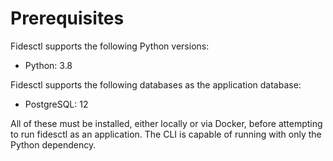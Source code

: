 # Prerequisites

Fidesctl supports the following Python versions:

* Python: 3.8

Fidesctl supports the following databases as the application database:

* PostgreSQL: 12

All of these must be installed, either locally or via Docker, before attempting to run fidesctl as an application. The CLI is capable of running with only the Python dependency.

